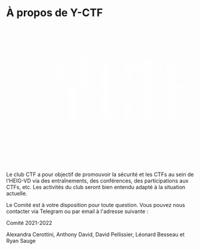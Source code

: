 # À propos de Y-CTF

<img src=".intro.assets/logo.png" alt="Logo2SansFond.png" style="zoom:50%;" />

Le club CTF a pour objectif de promouvoir la sécurité et les CTFs au sein de l'HEIG-VD via des entraînements, des conférences, des participations aux CTFs, etc. Les activités du club seront bien entendu adapté à la situation actuelle.

Le Comité est à votre disposition pour toute question. Vous pouvez nous contacter via Telegram ou par email à l'adresse suivante : [](ryan.sauge@heig-vd.ch)



Comité 2021-2022

Alexandra Cerottini, Anthony David, David Pellissier, Léonard Besseau et Ryan Sauge

